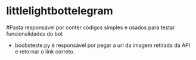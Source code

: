# littlelightbottelegram

#Pasta responsável por conter códigos simples e usados para testar funcionalidades do bot

- boobsteste.py é responsável por pegar a url da imagem retirada da API e retornar o link correto.
